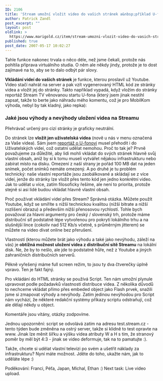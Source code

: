 ```yaml
---
ID: 2106
title: 'Stream umožní vložit video do vašich stránek a&nbsp;příklad U-fona'
author: Patrick Zandl
post_excerpt: ""
layout: post
oldlink: >
  https://www.marigold.cz/item/stream-umozni-vlozit-video-do-vasich-stranek-a-priklad-u-fona
published: true
post_date: 2007-05-17 10:02:27
---
```

Tahle funkce nakonec trvala o něco déle, než jsme čekali, protože nás pohltila příprava virtuálního studia. O něm ale někdy jindy, protože je to dost zajímavé na to, aby se to dalo odbýt pár slovy. 

<strong>Vkládání videí do vašich stránek</strong> je funkce, kterou proslavil už Youtube. Video stačí nahrát na server a pak vzít vygenerovaný HTML kód ze stránky videa a vložit jej do stránky. Takto například vypadá, když vložím do stránky reportáž Stream TV věnovanou startu U-fona (který jsem jinak nestihl zapsat, takže to berte jako náhradu mého komentu, což je pro MobilKom výhoda, nebyl by tak kladný, jako repka):

<script src="http://www.stream.cz/include/3701?w=400&h=300"></script>

<h3>Jaké jsou výhody a nevýhody uložení videa na Streamu</h3>

Přehrávač určený pro cizí stránky je graficky neutrální.

Do stránek lze <strong>vložit jen uživatelská videa</strong> (nově u nás v menu označená za Vaše videa). Sám jsem <a href="http://www.stream.cz/clanek/928-u-fon-priletel-co-je-zac">reportáž o U-fonovi</a> musel přehodit i do Uživatelských videí, což ostatní udělat nemohou. Proč to tak je? Prvně považujeme za důležité, aby lidi mohli vkládat do svých stránek hlavně svůj vlastní obsah, aniž by si k tomu museli vytvářet nějakou infrastrukturu nebo zabírat místo na disku. Omezení z naší strany je pořád 100 MB dat na jeden snímek, počet snímků nemáte omezený. A po druhé je tu problém technický: naše vlastní reportáže jsou zaobálkované a skládají se z více videí, jenže do stránky lze vložit přes tento kód jen jedno konkrétní video. Jak to udělat u více, zatím filosoficky řešíme, ale není to priorita, protože stejně si asi lidé budou vkládat hlavně vlastní obsah. 

Proč používat vkládání videí přes Stream? Správná otázka. Můžete použít Youtube, když se smíříte s nižší technickou kvalitou (nižší bitrate a nižší rozlišení obrazu) a především nižší přenosovou rychlostí. Tohle bych považoval za hlavní argumenty pro český / slovenský trh, protože máme distribuční síť podstatně lépe vytvořenou pro pokrytí lokálního trhu a na slušnější lince (cokoliv nad 512 Kb/s včetně, s průměrným jitterem) se můžete na video dívat online bez přerušení. 

Vlastností (kterou můžete brát jako výhodu a také jako nevýhodu, záleží na vás) je <strong>obtížná možnost uložení videa z distribuční sítě Streamu</strong> na lokální disk. Ne, že by to nešlo, ale jde to podstatně hůře, než z Youtube a jiných zahraničních distribučních serverů. 

Pěkně vyřešený máme full screen režim, to jsou ty dva čtverečky úplně vpravo. Ten je fakt fajný.  

Pro vkládání do HTML stránky se používá Script. Ten nám umožní plynule upravovat podle požadavků vlastnosti distribuce videa. Z několika důvodů to nechceme vkládat přímo přes embeded object jako Flash prvek, snažili jsme si zmapovat výhody a nevýhody. Zatím jedinou nevýhodou pro Script nám vychází, že některé redakční systémy příkazy scriptu odstraňují, což ale dělají někdy u object. 

Komentáře jsou vítány, otázky zodpovíme. 

Jednou upozornění: script se odvolává zatím na adresu test.stream.cz - tento týden bude změněna na ostrý server, takže si klidně to test opravte na www. Jinak lze měnit šířku a výšku videa atributy W a H s tím, že stranový poměr by měl být 4:3 - jinak se video deformuje, tak na to pamatujte :). 

Takže, chcete si udělat vlastní televizi po svém a ušetřit náklady za infrastrukturu? Nyní máte možnost. Jděte do toho, ukažte nám, jak to uděláte lépe :)
 
Poděkování: Franci, Péťa, Japan, Michal, Ethan :)
Next task: Live video upload.
